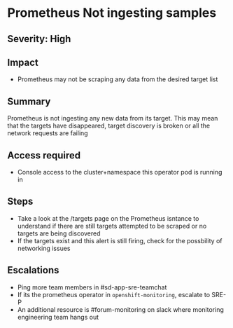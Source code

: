 # Prometheus Not ingesting samples

## Severity: High

## Impact

- Prometheus may not be scraping any data from the desired target list

## Summary

Prometheus is not ingesting any new data from its target. This may mean that the targets have disappeared, target discovery is broken or all the network requests are failing

## Access required

- Console access to the cluster+namespace this operator pod is running in

## Steps

- Take a look at the /targets page on the Prometheus isntance to understand if there are still targets attempted to be scraped or no targets are being discovered
- If the targets exist and this alert is still firing, check for the possbility of networking issues

## Escalations

- Ping more team members in #sd-app-sre-teamchat
- If its the prometheus operator in `openshift-monitoring`, escalate to SRE-P
- An additional resource is #forum-monitoring on slack where monitoring engineering team hangs out
